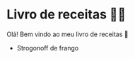 # Livro de  receitas :man_cook:

Olá! Bem vindo ao meu livro de receitas :wave:

- Strogonoff de frango